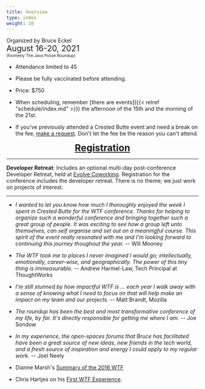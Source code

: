 ```yaml
---
title: Overview
type: index
weight: 10
---
```


Organized by Bruce Eckel<br/>
<span style="font-size:150%">August 16-20, 2021</span>
<span style="font-size:75%"><br/>(Formerly The Java Posse Roundup)</span>

- Attendance limited to 45

- Please be fully vaccinated before attending.

- Price: $750

- When scheduling, remember [there are events]({{< relref "schedule/index.md" >}})
  the afternoon of the 15th and the morning of the 21st.

- If you've previously attended a Crested Butte event and need a break on the
  fee, <a href="https://summertechforum.com/contact/">make a request</a>. Don't
  let the fee be the reason you can't attend.

<div style="text-align:center;font-size:175%;font-weight:bold">
<a href = "/registration">Registration</a>
</div>

***

**Developer Retreat**: Includes an optional multi-day post-conference
Developer Retreat, held at [Evolve Coworking](https://www.evolvework.co/).
Registration for the conference includes the developer retreat. There is no
theme; we just work on projects of interest.

***

- *I wanted to let you know how much I thoroughly enjoyed the week I spent in Crested Butte for the WTF conference. Thanks for helping to organize such a wonderful conference and bringing together such a great group of people. It was exciting to see how a group left unto themselves, can self organise and set out on a meaningful course. This spirit of the event really resonated with me and I'm looking forward to continuing this journey thoughout the year.* -- Will Mooney

- *The WTF took me to places I never imagined I would go; intellectually, emotionally, career-wise, and geographically. The power of this tiny thing is immeasurable.* -- Andrew Harmel-Law, Tech Principal at ThoughtWorks

- *I'm still stunned by how impactful WTF is ... each year I walk away with a sense of knowing what I need to focus on that will help make an impact on my team and our projects.* -- Matt Brandt, Mozilla

- *The roundup has been the best and most transformative conference of my life, by far. It's directly responsible for getting me where I am.* -- Joe Sondow

- *In my experience, the open-spaces forums that Bruce has facilitated have been a great source of new ideas, new friends in the tech world, and a fresh source of inspiration and energy I could apply to my regular work.* -- Joel Neely

- Dianne Marsh's [Summary of the 2016 WTF](http://diannemarsh.com/conference-summary-winter-tech-forum-2016/)

- Chris Hartjes on his [First WTF Experience](https://www.littlehart.net/atthekeyboard/2017/03/12/fighting-fear-and-loathing-in-crested-butte/).

